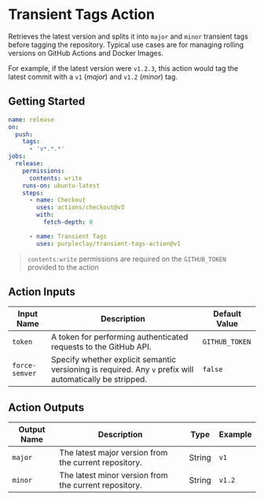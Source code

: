 # Transient Tags Action

Retrieves the latest version and splits it into `major` and `minor` transient tags before tagging the repository. Typical use cases are for managing rolling versions on GitHub Actions and Docker Images.

For example, if the latest version were `v1.2.3`, this action would tag the latest commit with a `v1` (_major_) and `v1.2` (_minor_) tag.

## Getting Started

```yaml
name: release
on:
  push:
    tags:
      - 'v*.*.*'
jobs:
  release:
    permissions:
      contents: write
    runs-on: ubuntu-latest
    steps:
      - name: Checkout
        uses: actions/checkout@v3
        with:
          fetch-depth: 0

      - name: Transient Tags
        uses: purpleclay/transient-tags-action@v1
```

> `contents:write` permissions are required on the `GITHUB_TOKEN` provided to the action

## Action Inputs

| Input Name     | Description                                                                                              | Default Value  |
| -------------- | -------------------------------------------------------------------------------------------------------- | -------------- |
| `token`        | A token for performing authenticated requests to the GitHub API.                                         | `GITHUB_TOKEN` |
| `force-semver` | Specify whether explicit semantic versioning is required. Any `v` prefix will automatically be stripped. | `false`        |

## Action Outputs

| Output Name | Description                                           | Type   | Example |
| ----------- | ----------------------------------------------------- | ------ | ------- |
| `major`     | The latest major version from the current repository. | String | `v1`    |
| `minor`     | The latest minor version from the current repository. | String | `v1.2`  |
